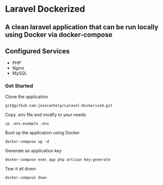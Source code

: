 # Laravel Dockerized
## A clean laravel application that can be run locally using Docker via docker-compose

## Configured Services
- PHP
- Nginx
- MySQL

### Get Started
Clone the application 

`git@github.com:josecanhelp/Laravel-Dockerized.git`

Copy .env file and modify to your needs

`cp .env.example .env`

Boot up the application using Docker

`docker-compose up -d`

Generate an application key

`docker-compose exec app php artisan key:generate`

Tear it all down

`docker-compose down`
